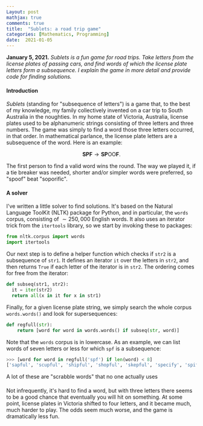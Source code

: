 ```yaml
---
Layout: post
mathjax: true
comments: true
title:  "Sublets: a road trip game"
categories: [Mathematics, Programming]
date:  2021-01-05
---
```


**January 5, 2021.** *Sublets is a fun game for road trips. Take
  letters from the license plates of passing cars, and find words of
  which the license plate letters form a subsequence. I explain the
  game in more detail and provide code for finding solutions.*

#### Introduction

*Sublets* (standing for "subsequence of letters") is a game that, to
the best of my knowledge, my family collectively invented on a car
trip to South Australia in the noughties.
In my home state of Victoria, Australia,
license plates used to be alphanumeric strings consisting of three
letters and three numbers.
The game was simply to find a word those three letters occurred, in
that order.
In mathematical parlance, the license plate letters are a subsequence
of the word.
Here is an example:

$$
\mathbf{SPF} \to \mathbf{SP}\text{OO}\mathbf{F}.
$$

The first person to find a valid word wins the round.
The way we played it, if a tie breaker was needed, shorter and/or
simpler words were preferred, so "spoof" beat "soporific".

#### A solver

I've written a little solver to find solutions.
It's based on the Natural Language ToolKit (NLTK) package for Python,
and in particular, the `words` corpus, consisting of $\sim 250, 000$
English words.
It also uses an iterator trick from the `itertools` library, so we
start by invoking these to packages:

```python
from nltk.corpus import words
import itertools
```

Our next step is to define a helper function which checks if `str2` is
a subsequence of `str1`.
It defines an iterator `it` over the letters in `str2`, and then
returns `True` if each letter of the iterator is in `str2`.
The ordering comes for free from the iterator:

```python
def subseq(str1, str2):
  it = iter(str2)
  return all(x in it for x in str1)
```

Finally, for a given license plate string, we simply search the whole
corpus `words.words()` and look for supersequences:

```python
def regfull(str):
    return [word for word in words.words() if subseq(str, word)]
```

Note that the `words` corpus is in lowercase.
As an example, we can list words of seven letters or less for which
`spf` is a subsequence:

```python
>>> [word for word in regfull('spf') if len(word) < 8]
['sapful', 'scupful', 'shipful', 'shopful', 'skepful', 'specify', 'spiff', 'spiffed', 'spiffy', 'spitful', 'spoffle', 'spoffy', 'spoof', 'spoofer', 'spuffle', 'stupefy']
```

A lot of these are "scrabble words" that no one actually uses

#### 

Not infrequently, it's hard to find a word, but with three letters
there seems to be a good chance that eventually you will hit on
something.
At some point, license plates in Victoria shifted to four letters, and
it became much, much harder to play.
The odds seem much worse, and the game is dramatically less fun.
